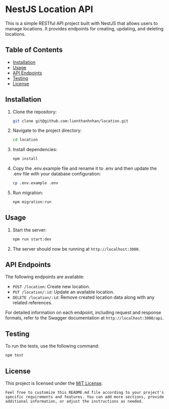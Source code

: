 # NestJS Location API

This is a simple RESTful API project built with NestJS that allows users to manage locations. It provides endpoints for creating, updating, and deleting locations.

## Table of Contents

- [Installation](#installation)
- [Usage](#usage)
- [API Endpoints](#api-endpoints)
- [Testing](#testing)
- [License](#license)

## Installation

1. Clone the repository:

   ```bash
   git clone git@github.com:lienthanhnhan/location.git
   ```

2. Navigate to the project directory:

   ```bash
   cd location
   ```

3. Install dependencies:

    ```bash
    npm install
    ```

4. Copy the .env.example file and rename it to .env and then update the .env file with your database configuration:

    ```bash
    cp .env.example .env
    ```

5. Run migration:

   ```bash
   npm migration:run
   ```

## Usage

1. Start the server:

   ```bash
   npm run start:dev
   ```

2. The server should now be running at `http://localhost:3000`.

## API Endpoints

The following endpoints are available:

- `POST /location`: Create new location.
- `PUT /location/:id`: Update an available location.
- `DELETE /location/:id`: Remove created location data along with any related references.

For detailed information on each endpoint, including request and response formats, refer to the Swagger documentation at `http://localhost:3000/api`.

## Testing

To run the tests, use the following command:

```bash
npm test
```

## License

This project is licensed under the [MIT License](LICENSE).
```
Feel free to customize this README.md file according to your project's specific requirements and features. You can add more sections, provide additional information, or adjust the instructions as needed.
```